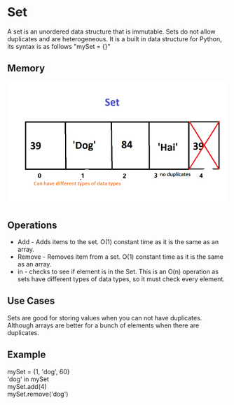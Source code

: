 <h1> Set </h1>
<p1>A set is an unordered data structure that is immutable. Sets do not allow duplicates and are heterogeneous. It is a built in data structure for Python, its syntax is as follows "mySet = {}"</p1>
<h2> Memory </h2>
<img src="setimage.png">
<h2>Operations</h2>
<UL>
  
<LI>  Add - Adds items to the set.  O(1) constant time as it is the same as an array.
<LI> Remove - Removes item from a set. O(1) constant time as it is the same as an array.
<LI> in - checks to see if element is in the Set. This is an O(n) operation as sets have different types of data types, so it must check every element.
  </UL>
<h2>Use Cases </h2>
Sets are good for storing values when you can not have duplicates. Although arrays are better for a bunch of elements when there are duplicates.
<h2>Example</h2>
mySet = {1, 'dog', 60}</br>
'dog' in mySet</br>
mySet.add(4)</br>
mySet.remove('dog')</br>
